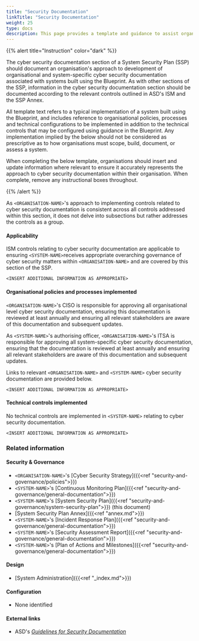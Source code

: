 ```yaml
---
title: "Security Documentation"
linkTitle: "Security Documentation"
weight: 25
type: docs
description: This page provides a template and guidance to assist organisations in documenting their approach to cyber security documentation associated with their system(s) built on ASD's Blueprint for Secure Cloud.
---
```


{{% alert title="Instruction" color="dark" %}}

The cyber security documentation section of a System Security Plan (SSP) should document an organisation's approach to development of organisational and system-specific cyber security documentation associated with systems built using the Blueprint. As with other sections of the SSP, information in the cyber security documentation section should be documented according to the relevant controls outlined in ASD's ISM and the SSP Annex.

All template text refers to a typical implementation of a system built using the Blueprint, and includes reference to organisational policies, processes and technical configurations to be implemented in addition to the technical controls that may be configured using guidance in the Blueprint. Any implementation implied by the below should not be considered as prescriptive as to how organisations must scope, build, document, or assess a system.

When completing the below template, organisations should insert and update information where relevant to ensure it accurately represents the approach to cyber security documentation within their organisation. When complete, remove any instructional boxes throughout. 

{{% /alert %}}

As `<ORGANISATION-NAME>`'s approach to implementing controls related to cyber security documentation is consistent across all controls addressed within this section, it does not delve into subsections but rather addresses the controls as a group. 

#### Applicability

ISM controls relating to cyber security documentation are applicable to ensuring `<SYSTEM-NAME>`receives appropriate overarching governance of cyber security matters within `<ORGANISATION-NAME>` and are covered by this section of the SSP.

`<INSERT ADDITIONAL INFORMATION AS APPROPRIATE>`

#### Organisational policies and processes implemented

`<ORGANISATION-NAME>`'s CISO is responsible for approving all organisational level cyber security documentation, ensuring this documentation is reviewed at least annually and ensuring all relevant stakeholders are aware of this documentation and subsequent updates.

As `<SYSTEM-NAME>`'s authorising officer, `<ORGANISATION-NAME>`'s ITSA is responsible for approving all system-specific cyber security documentation, ensuring that the documentation is reviewed at least annually and ensuring all relevant stakeholders are aware of this documentation and subsequent updates.

Links to relevant `<ORGANISATION-NAME>` and `<SYSTEM-NAME>` cyber security documentation are provided below.

`<INSERT ADDITIONAL INFORMATION AS APPROPRIATE>`

#### Technical controls implemented

No technical controls are implemented in `<SYSTEM-NAME>` relating to cyber security documentation.

`<INSERT ADDITIONAL INFORMATION AS APPROPRIATE>`

### Related information

#### Security & Governance

*   `<ORGANISATION-NAME>`'s [Cyber Security Strategy]({{<ref "security-and-governance/policies">}})
*   `<SYSTEM-NAME>`'s [Continuous Monitoring Plan]({{<ref "security-and-governance/general-documentation">}})
*   `<SYSTEM-NAME>`'s [System Security Plan]({{<ref "security-and-governance/system-security-plan">}}) (this document)
*   [System Security Plan Annex]({{<ref "annex.md">}})
*   `<SYSTEM-NAME>`'s [Incident Response Plan]({{<ref "security-and-governance/general-documentation">}})
*   `<SYSTEM-NAME>`'s [Security Assessment Report]({{<ref "security-and-governance/general-documentation">}})
*   `<SYSTEM-NAME>`'s [Plan of Actions and Milestones]({{<ref "security-and-governance/general-documentation">}})

#### Design

*   [System Administration]({{<ref "_index.md">}})

#### Configuration

* None identified


#### External links

*   ASD's [*Guidelines for Security Documentation*](https://www.cyber.gov.au/resources-business-and-government/essential-cyber-security/ism/cyber-security-guidelines/guidelines-security-documentation)